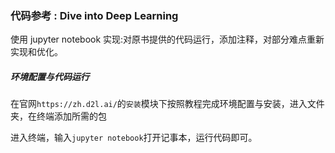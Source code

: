 ### 代码参考 : Dive into Deep Learning 

使用 jupyter notebook 实现:对原书提供的代码运行，添加注释，对部分难点重新实现和优化。



##### 环境配置与代码运行

在官网`https://zh.d2l.ai/`的`安装`模块下按照教程完成环境配置与安装，进入文件夹，在终端添加所需的包

进入终端，输入`jupyter notebook`打开记事本，运行代码即可。

